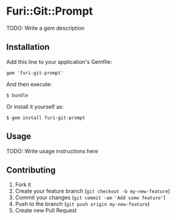# Furi::Git::Prompt

TODO: Write a gem description

## Installation

Add this line to your application's Gemfile:

    gem 'furi-git-prompt'

And then execute:

    $ bundle

Or install it yourself as:

    $ gem install furi-git-prompt

## Usage

TODO: Write usage instructions here

## Contributing

1. Fork it
2. Create your feature branch (`git checkout -b my-new-feature`)
3. Commit your changes (`git commit -am 'Add some feature'`)
4. Push to the branch (`git push origin my-new-feature`)
5. Create new Pull Request

